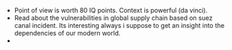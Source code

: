 - Point of view is worth 80 IQ points. Context is powerful (da vinci).
- Read about the vulnerabilities in global supply chain based on suez canal incident. Its interesting always i suppose to get an insight into the dependencies of our modern world.
- 
